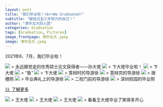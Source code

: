 ```yaml
---
layout: post
title: "我们毕业啦！<br>We Graduated!"
subtitle: "献给过去三年努力的自己！"
author: "清华北大四人团"
categories: Graduation
tags: [Graduation, Pictures]
image_frontpage: 清华北大.jpeg
image: 清华北大.jpeg
---
```


2021年6、7月，我们毕业啦！

<img src="{{ site.github.url }}/assets/img/毕业照_孙.jpg">
> 永远跟党走的优秀硕士论文获得者——孙大佬

<img src="{{ site.github.url }}/assets/img/毕业照_卞4.jpg">
> 卞大佬毕业啦！

<img src="{{ site.github.url }}/assets/img/毕业照_卞1.jpg">
> 卞大佬

<img src="{{ site.github.url }}/assets/img/毕业照_卞2.jpg">
> “鱼”

<img src="{{ site.github.url }}/assets/img/毕业照_卞3.jpg">
> 卞大佬

<img src="{{ site.github.url }}/assets/img/论文答辩1.jpg">
> 答辩时的导游徐

<img src="{{ site.github.url }}/assets/img/论文答辩2.jpg">
> 答辩完的导游徐

<img src="{{ site.github.url }}/assets/img/拨穗照.jpg">
> 拨穗照

<img src="{{ site.github.url }}/assets/img/毕业典礼2.jpg">
> 毕业典礼上的导游徐

<img src="{{ site.github.url }}/assets/img/毕业照_二校门.jpg">
> 二校门前的导游徐

<img src="{{ site.github.url }}/assets/img/深圳毕业照.jpg">
> 深圳校园的毕业照

[》》了解更多](https://jaimelavie.github.io/)

<img src="{{ site.github.url }}/assets/img/毕业照_王1.jpg">
> 王大佬

<img src="{{ site.github.url }}/assets/img/毕业照_王2.jpg">
> 王大佬

<img src="{{ site.github.url }}/assets/img/毕业照_王3.jpg">
> 王大佬

<img src="{{ site.github.url }}/assets/img/毕业照_王4.jpg">
> 看看王大佬毕业了笑得多开心
